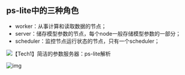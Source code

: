 



## ps-lite中的三种角色 ##

- worker：从事计算和读取数据的节点；
- server：储存模型参数的节点，每个node一般存储模型参数的一部分；
- scheduler：监控节点运行状态的节点，只有一个scheduler；



![【Tech1】简洁的参数服务器：ps-lite解析](E:\WorkSpace\github\ZenBlog\static\post\windows\ps-lite\v2-d6ae95eb5f05bd35cb274082d746b590_1440w.jpg)



![img](E:\WorkSpace\github\ZenBlog\static\post\windows\ps-lite\v2-06e6454a97107684a99ded13c4c8f75d_1440w.jpg)

